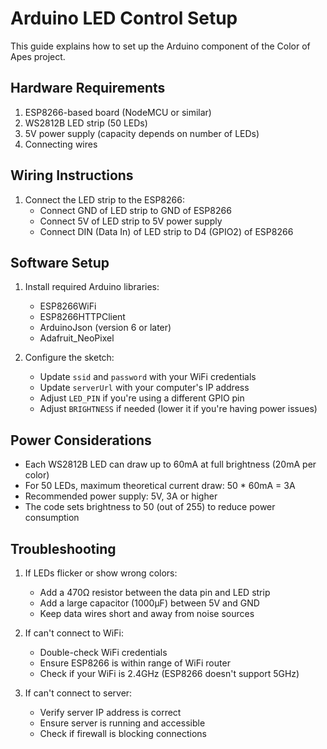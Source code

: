 # Arduino LED Control Setup

This guide explains how to set up the Arduino component of the Color of Apes project.

## Hardware Requirements

1. ESP8266-based board (NodeMCU or similar)
2. WS2812B LED strip (50 LEDs)
3. 5V power supply (capacity depends on number of LEDs)
4. Connecting wires

## Wiring Instructions

1. Connect the LED strip to the ESP8266:
   - Connect GND of LED strip to GND of ESP8266
   - Connect 5V of LED strip to 5V power supply
   - Connect DIN (Data In) of LED strip to D4 (GPIO2) of ESP8266

## Software Setup

1. Install required Arduino libraries:
   - ESP8266WiFi
   - ESP8266HTTPClient
   - ArduinoJson (version 6 or later)
   - Adafruit_NeoPixel

2. Configure the sketch:
   - Update `ssid` and `password` with your WiFi credentials
   - Update `serverUrl` with your computer's IP address
   - Adjust `LED_PIN` if you're using a different GPIO pin
   - Adjust `BRIGHTNESS` if needed (lower it if you're having power issues)

## Power Considerations

- Each WS2812B LED can draw up to 60mA at full brightness (20mA per color)
- For 50 LEDs, maximum theoretical current draw: 50 * 60mA = 3A
- Recommended power supply: 5V, 3A or higher
- The code sets brightness to 50 (out of 255) to reduce power consumption

## Troubleshooting

1. If LEDs flicker or show wrong colors:
   - Add a 470Ω resistor between the data pin and LED strip
   - Add a large capacitor (1000µF) between 5V and GND
   - Keep data wires short and away from noise sources

2. If can't connect to WiFi:
   - Double-check WiFi credentials
   - Ensure ESP8266 is within range of WiFi router
   - Check if your WiFi is 2.4GHz (ESP8266 doesn't support 5GHz)

3. If can't connect to server:
   - Verify server IP address is correct
   - Ensure server is running and accessible
   - Check if firewall is blocking connections
